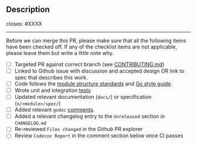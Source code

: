 <!-- < < < < < < < < < < < < < < < < < < < < < < < < < < < < < < < < < ☺
v                               ✰  Thanks for creating a PR! ✰
v    Before smashing the submit button please review the checkboxes.
v    If a checkbox is n/a - please still include it but + a little note why
☺ > > > > > > > > > > > > > > > > > > > > > > > > > > > > > > > > >  -->

## Description

<!-- Add a description of the changes that this PR introduces and the files that
are the most critical to review.
-->

closes: #XXXX

---

Before we can merge this PR, please make sure that all the following items have been
checked off. If any of the checklist items are not applicable, please leave them but
write a little note why.

- [ ] Targeted PR against correct branch (see [CONTRIBUTING.md](https://github.com/cosmos/ibc-go/blob/master/CONTRIBUTING.md#pr-targeting))
- [ ] Linked to Github issue with discussion and accepted design OR link to spec that describes this work.
- [ ] Code follows the [module structure standards](https://github.com/cosmos/cosmos-sdk/blob/main/docs/docs/building-modules/10-structure.md) and [Go style guide](../docs/dev/go-style-guide.md).
- [ ] Wrote unit and integration [tests](https://github.com/cosmos/ibc-go/blob/master/CONTRIBUTING.md#testing)
- [ ] Updated relevant documentation (`docs/`) or specification (`x/<module>/spec/`)
- [ ] Added relevant `godoc` [comments](https://blog.golang.org/godoc-documenting-go-code).
- [ ] Added a relevant changelog entry to the `Unreleased` section in `CHANGELOG.md`
- [ ] Re-reviewed `Files changed` in the Github PR explorer
- [ ] Review `Codecov Report` in the comment section below once CI passes
